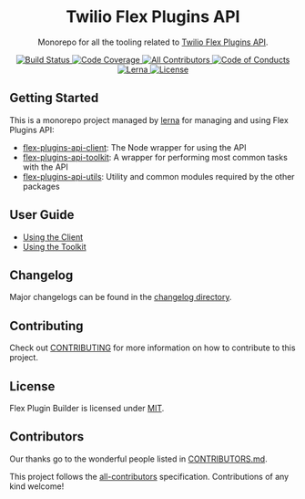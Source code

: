 <h1 align="center">Twilio Flex Plugins API</h1>
<p align="center">Monorepo for all the tooling related to <a href="https://www.twilio.com/docs/flex/plugins/api" target="_blank">Twilio Flex Plugins API</a>.
</p>

<p align="center">
    <a href="https://travis-ci.com/twilio/flex-plugins-api">
        <img src="https://travis-ci.com/twilio/flex-plugins-api.svg?branch=master" title="Build Status" />
    </a>
    <a href="https://codecov.io/gh/twilio/flex-plugins-api">
        <img src="https://codecov.io/gh/twilio/flex-plugins-api/branch/master/graph/badge.svg" title="Code Coverage" />
    </a>
    <a href="#contributors">
        <img src="https://img.shields.io/badge/all_contributors-2-orange.svg?style=square" title="All Contributors" />
    </a>
    <a href="./CODE_OF_CONDUCT.md">
        <img src="https://img.shields.io/badge/%F0%9F%92%96-code%20of%20conduct-ff69b4.svg?style=square" title="Code of Conducts" />
    </a>
    <a href="https://lernajs.io/">
        <img src="https://img.shields.io/badge/maintained%20with-lerna-cc00ff.svg?style=flat-squar" title="Lerna" />
    </a>
    <a href="./LICENSE">
        <img src="https://img.shields.io/badge/license-MIT-green.svg" title="License" />
    </a>
</p>

## Getting Started

This is a monorepo project managed by [lerna](https://github.com/lerna/lerna) for managing and using Flex Plugins API:

- [flex-plugins-api-client](packages/flex-plugins-api-client): The Node wrapper for using the API
- [flex-plugins-api-toolkit](packages/flex-plugins-api-toolkit): A wrapper for performing most common tasks with the API
- [flex-plugins-api-utils](packages/flex-plugins-api-utils): Utility and common modules required by the other packages

## User Guide

* [Using the Client](packages/flex-plugins-api-client/README.md)
* [Using the Toolkit](packages/flex-plugins-api-toolkit/README.md)

## Changelog

Major changelogs can be found in the [changelog directory](/changelog).

## Contributing

Check out [CONTRIBUTING](CONTRIBUTING.md) for more information on how to contribute to this project.

## License

Flex Plugin Builder is licensed under [MIT](LICENSE).

## Contributors

Our thanks go to the wonderful people listed in [CONTRIBUTORS.md](CONTRIBUTORS.md).

This project follows the [all-contributors](https://github.com/kentcdodds/all-contributors) specification. Contributions of any kind welcome!
